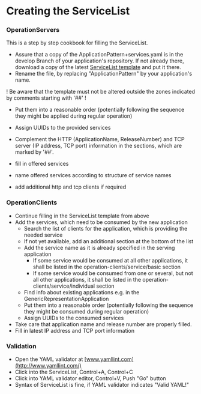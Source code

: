 # Creating the ServiceList

### OperationServers

This is a step by step cookbook for filling the ServiceList.

* Assure that a copy of the ApplicationPattern+services.yaml is in the develop Branch of your application's repository.
  If not already there, download a copy of the latest [ServiceList template](../../../../../tree/tsi/ApplicationPattern+services.yaml) and put it there.
* Rename the file, by replacing "ApplicationPattern" by your application's name.

! Be aware that the template must not be altered outside the zones indicated by comments starting with '##' !

* Put them into a reasonable order (potentially following the sequence they might be applied during regular operation)
* Assign UUIDs to the provided services
* Complement the HTTP (ApplicationName, ReleaseNumber) and TCP server (IP address, TCP port) information in the sections, which are marked by '##'.

* fill in offered services 
* name offered services according to structure of service names
* add additional http and tcp clients if required

### OperationClients

* Continue filling in the ServiceList template from above
* Add the services, which need to be consumed by the new application
  * Search the list of clients for the application, which is providing the needed service
  * If not yet available, add an additional section at the bottom of the list
  * Add the service name as it is already specified in the serving application
    * If some service would be consumed at all other applications, it shall be listed in the operation-clients/service/basic section
    * If some service would be consumed from one or several, but not all other applications, it shall be listed in the operation-clients/service/individual section
  * Find info about existing applications e.g. in the GenericRepresentationApplication
  * Put them into a reasonable order (potentially following the sequence they might be consumed during regular operation)
  * Assign UUIDs to the consumed services
* Take care that application name and release number are properly filled.
* Fill in latest IP address and TCP port information

### Validation

* Open the YAML validator at [www.yamllint.com](http://www.yamllint.com/)
* Click into the ServiceList, Control+A, Control+C
* Click into YAML validator editor, Control+V, Push "Go" button
* Syntax of ServiceList is fine, if YAML validator indicates "Valid YAML!"
